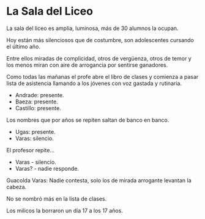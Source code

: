 # La Sala del Liceo

La sala del liceo es amplia, luminosa, más de 30 alumnos la ocupan.

Hoy están más silenciosos que de costumbre, son adolescentes cursando
el último año.

Entre ellos miradas de complicidad, otros de vergüenza, otros de temor
y los menos miran con aire de arrogancia por sentirse ganadores.

Como todas las mañanas el profe abre el libro de clases y comienza a
pasar lista de asistencia llamando a los jóvenes con voz gastada y
rutinaria.

- Andrade: presente.
- Baeza: presente.
- Castillo: presente.

Los nombres que por años se repiten saltan de banco en banco.

- Ugas: presente.
- Varas: silencio.

El profesor repite...

- Varas - silencio.
- Varas? - nadie responde.

Guacolda Varas: Nadie contesta, solo los de mirada arrogante levantan la cabeza.

No se nombró más en la lista de clases.

Los milicos la borraron un día 17 a los 17 años.

